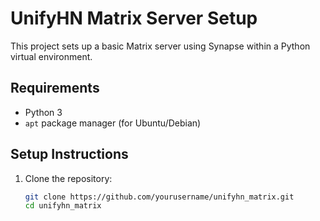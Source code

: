 # UnifyHN Matrix Server Setup

This project sets up a basic Matrix server using Synapse within a Python virtual environment.

## Requirements

- Python 3
- `apt` package manager (for Ubuntu/Debian)

## Setup Instructions

1. Clone the repository:

   ```bash
   git clone https://github.com/yourusername/unifyhn_matrix.git
   cd unifyhn_matrix
